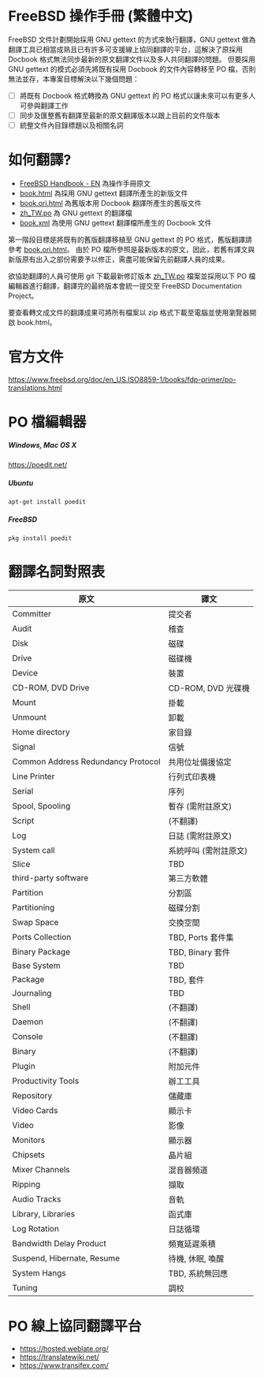 # FreeBSD 操作手冊 (繁體中文)

FreeBSD 文件計劃開始採用 GNU gettext 的方式來執行翻譯，GNU gettext 做為翻譯工具已相當成熟且已有許多可支援線上協同翻譯的平台，這解決了原採用 Docbook 格式無法同步最新的原文翻譯文件以及多人共同翻譯的問題。
但要採用 GNU gettext 的模式必須先將既有採用 Docbook 的文件內容轉移至 PO 檔，否則無法並存，本專案目標解決以下幾個問題：

- [ ] 將既有 Docbook 格式轉換為 GNU gettext 的 PO 格式以讓未來可以有更多人可參與翻譯工作
- [ ] 同步及匯整舊有翻譯至最新的原文翻譯版本以跟上目前的文件版本
- [ ] 統整文件內目錄標題以及相關名詞

# 如何翻譯?
* [FreeBSD Handbook - EN](https://www.freebsd.org/doc/en_US.ISO8859-1/books/handbook/) 為操作手冊原文
* [book.html](book.html) 為採用 GNU gettext 翻譯所產生的新版文件
* [book.ori.html](book.ori.html) 為舊版本用 Docbook 翻譯所產生的舊版文件
* [zh_TW.po](zh_TW.po) 為 GNU gettext 的翻譯檔
* [book.xml](book.xml) 為使用 GNU gettext 翻譯檔所產生的 Docbook 文件

第一階段目標是將既有的舊版翻譯移植至 GNU gettext 的 PO 格式，舊版翻譯請參考 [book.ori.html](book.ori.html)。
由於 PO 檔所參照是最新版本的原文，因此，若舊有譯文與新版原有出入之部份需要予以修正，需盡可能保留先前翻譯人員的成果。

欲協助翻譯的人員可使用 git 下載最新修訂版本 [zh_TW.po](zh_TW.po) 檔案並採用以下 PO 檔編輯器進行翻譯，翻譯完的最終版本會統一提交至 FreeBSD Documentation Project。

要查看轉文成文件的翻譯成果可將所有檔案以 zip 格式下載至電腦並使用瀏覽器開啟 book.html。

# 官方文件
https://www.freebsd.org/doc/en_US.ISO8859-1/books/fdp-primer/po-translations.html

# PO 檔編輯器

##### Windows, Mac OS X
https://poedit.net/
##### Ubuntu
```
apt-get install poedit
```
##### FreeBSD
```
pkg install poedit
```

# 翻譯名詞對照表
| 原文  | 譯文 |
| ------------- | ------------- |
| Committer | 提交者 |
| Audit | 稽查 | 
| Disk | 磁碟 |
| Drive | 磁碟機 |
| Device | 裝置 |
| CD-ROM, DVD Drive | CD-ROM, DVD 光碟機 |
| Mount | 掛載 |
| Unmount | 卸載 |
| Home directory | 家目錄 |
| Signal | 信號 |
| Common Address Redundancy Protocol | 共用位址備援協定 |
| Line Printer | 行列式印表機 |
| Serial | 序列 |
| Spool, Spooling | 暫存 (需附註原文) |
| Script | (不翻譯) |
| Log | 日誌 (需附註原文) |
| System call | 系統呼叫 (需附註原文) |
| Slice  | TBD |
| third-party software | 第三方軟體 |
| Partition  | 分割區 |
| Partitioning | 磁碟分割 |
| Swap Space | 交換空間 |
| Ports Collection | TBD, Ports 套件集 |
| Binary Package | TBD, Binary 套件 |
| Base System | TBD |
| Package | TBD, 套件 |
| Journaling | TBD | 
| Shell | (不翻譯) |
| Daemon | (不翻譯) |
| Console | (不翻譯) |
| Binary | (不翻譯) |
| Plugin | 附加元件 |
| Productivity Tools | 辦工工具 |
| Repository | 儲藏庫 |
| Video Cards | 顯示卡 |
| Video | 影像 |
| Monitors | 顯示器 |
| Chipsets | 晶片組 |
| Mixer Channels | 混音器頻道 |
| Ripping | 擷取 |
| Audio Tracks | 音軌 |
| Library, Libraries | 函式庫 | 
| Log Rotation | 日誌循環 |
| Bandwidth Delay Product | 頻寬延遲乘積 |
| Suspend, Hibernate, Resume | 待機, 休眠, 喚醒 |
| System Hangs | TBD, 系統無回應 |
| Tuning | 調校 |


# PO 線上協同翻譯平台
* https://hosted.weblate.org/
* https://translatewiki.net/
* https://www.transifex.com/
